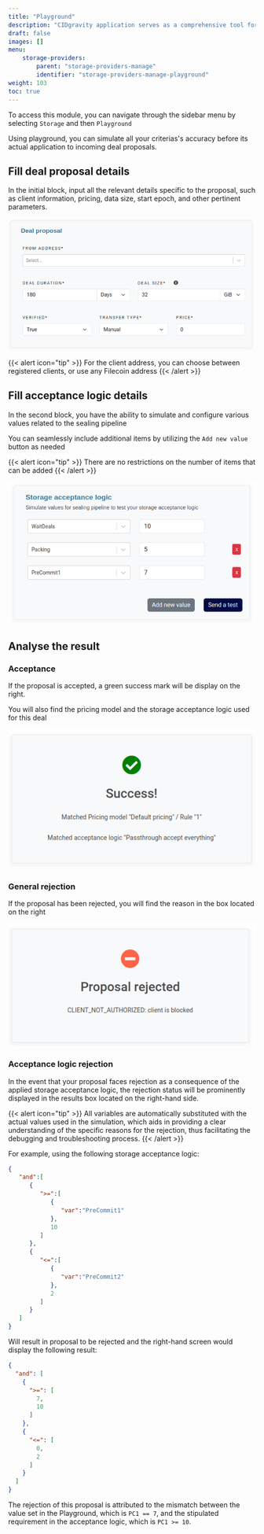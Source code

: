 ```yaml
---
title: "Playground"
description: "CIDgravity application serves as a comprehensive tool for managing and monitoring of : clients, pricing, acceptance criterias, avalability and activity."
draft: false
images: []
menu:
    storage-providers:
        parent: "storage-providers-manage"
        identifier: "storage-providers-manage-playground"
weight: 103
toc: true
---
```


To access this module, you can navigate through the sidebar menu by selecting `Storage` and then `Playground`

Using playground, you can simulate all your criterias's accuracy before its actual application to incoming deal proposals.

## Fill deal proposal details

In the initial block, input all the relevant details specific to the proposal, such as client information, pricing, data size, start epoch, and other pertinent parameters.

![Fill the deal proposal details](fill-proposal-details.png)

{{< alert icon="tip" >}}
For the client address, you can choose between registered clients, or use any Filecoin address
{{< /alert >}}

## Fill acceptance logic details

In the second block, you have the ability to simulate and configure various values related to the sealing pipeline

You can seamlessly include additional items by utilizing the `Add new value` button as needed

{{< alert icon="tip" >}}
There are no restrictions on the number of items that can be added
{{< /alert >}}

![Fill variable to simulate a storage acceptance logic](fill-variables-playground.png)

## Analyse the result

### Acceptance

If the proposal is accepted, a green success mark will be display on the right.

You will also find the pricing model and the storage acceptance logic used for this deal

![Deal proposal has been accepted](success-accepted.png)

### General rejection

If the proposal has been rejected, you will find the reason in the box located on the right

![Deal proposal has been rejected](error-rejected.png)

### Acceptance logic rejection

In the event that your proposal faces rejection as a consequence of the applied storage acceptance logic, the rejection status will be prominently displayed in the results box located on the right-hand side.

{{< alert icon="tip" >}}
All variables are automatically substituted with the actual values used in the simulation, which aids in providing a clear understanding of the specific reasons for the rejection, thus facilitating the debugging and troubleshooting process.
{{< /alert >}}

For example, using the following storage acceptance logic:

```json
{
   "and":[
      {
         ">=":[
            {
               "var":"PreCommit1"
            },
            10
         ]
      },
      {
         "<=":[
            {
               "var":"PreCommit2"
            },
            2
         ]
      }
   ]
}
```

Will result in proposal to be rejected and the right-hand screen would display the following result:

```json
{
  "and": [
    {
      ">=": [
        7,
        10
      ]
    },
    {
      "<=": [
        0,
        2
      ]
    }
  ]
}
```

The rejection of this proposal is attributed to the mismatch between the value set in the Playground, which is `PC1 == 7`, 
and the stipulated requirement in the acceptance logic, which is `PC1 >= 10`.